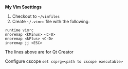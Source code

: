 **My Vim Ssettings**

1. Checkout to `~/vimfiles`
2. Create `~/.vimrc` file with the following:

```
runtime vimrc
nnoremap <kMinus> <C-U>
nnoremap <kPlus> <C-D>
inoremap jj <ESC>
```

The lines above are for Qt Creator

Configure cscope `set csprg=<path to cscope executable>`

